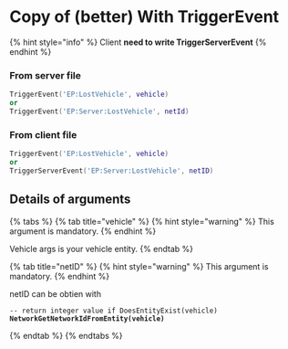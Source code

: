 # Copy of (better) With TriggerEvent

{% hint style="info" %}
Client **need to write TriggerServerEvent**
{% endhint %}

### From server file

```lua
TriggerEvent('EP:LostVehicle', vehicle)
or
TriggerEvent('EP:Server:LostVehicle', netId)
```

### From client file

```lua
TriggerEvent('EP:LostVehicle', vehicle)
or
TriggerServerEvent('EP:Server:LostVehicle', netID)
```

## Details of arguments

{% tabs %}
{% tab title="vehicle" %}
{% hint style="warning" %}
This argument is mandatory.
{% endhint %}

Vehicle args is your vehicle entity.
{% endtab %}

{% tab title="netID" %}
{% hint style="warning" %}
This argument is mandatory.
{% endhint %}

netID can be obtien with&#x20;

<pre class="language-lua"><code class="lang-lua">-- return integer value if DoesEntityExist(vehicle)
<strong>NetworkGetNetworkIdFromEntity(vehicle)</strong></code></pre>
{% endtab %}
{% endtabs %}



